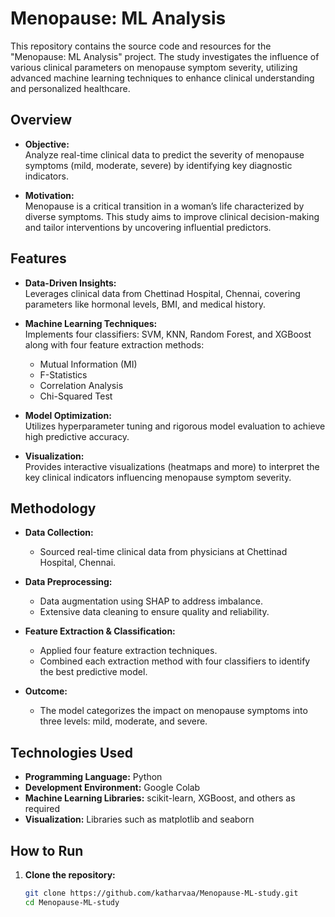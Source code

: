 # Menopause: ML Analysis

This repository contains the source code and resources for the "Menopause: ML Analysis" project. The study investigates the influence of various clinical parameters on menopause symptom severity, utilizing advanced machine learning techniques to enhance clinical understanding and personalized healthcare.

## Overview

- **Objective:**  
  Analyze real-time clinical data to predict the severity of menopause symptoms (mild, moderate, severe) by identifying key diagnostic indicators.

- **Motivation:**  
  Menopause is a critical transition in a woman’s life characterized by diverse symptoms. This study aims to improve clinical decision-making and tailor interventions by uncovering influential predictors.

## Features

- **Data-Driven Insights:**  
  Leverages clinical data from Chettinad Hospital, Chennai, covering parameters like hormonal levels, BMI, and medical history.

- **Machine Learning Techniques:**  
  Implements four classifiers: SVM, KNN, Random Forest, and XGBoost along with four feature extraction methods:
  - Mutual Information (MI)
  - F-Statistics
  - Correlation Analysis
  - Chi-Squared Test

- **Model Optimization:**  
  Utilizes hyperparameter tuning and rigorous model evaluation to achieve high predictive accuracy.

- **Visualization:**  
  Provides interactive visualizations (heatmaps and more) to interpret the key clinical indicators influencing menopause symptom severity.

## Methodology

- **Data Collection:**  
  - Sourced real-time clinical data from physicians at Chettinad Hospital, Chennai.
  
- **Data Preprocessing:**  
  - Data augmentation using SHAP to address imbalance.
  - Extensive data cleaning to ensure quality and reliability.

- **Feature Extraction & Classification:**  
  - Applied four feature extraction techniques.
  - Combined each extraction method with four classifiers to identify the best predictive model.
  
- **Outcome:**  
  - The model categorizes the impact on menopause symptoms into three levels: mild, moderate, and severe.

## Technologies Used

- **Programming Language:** Python  
- **Development Environment:** Google Colab  
- **Machine Learning Libraries:** scikit-learn, XGBoost, and others as required
- **Visualization:** Libraries such as matplotlib and seaborn

## How to Run

1. **Clone the repository:**
   ```bash
   git clone https://github.com/katharvaa/Menopause-ML-study.git
   cd Menopause-ML-study
